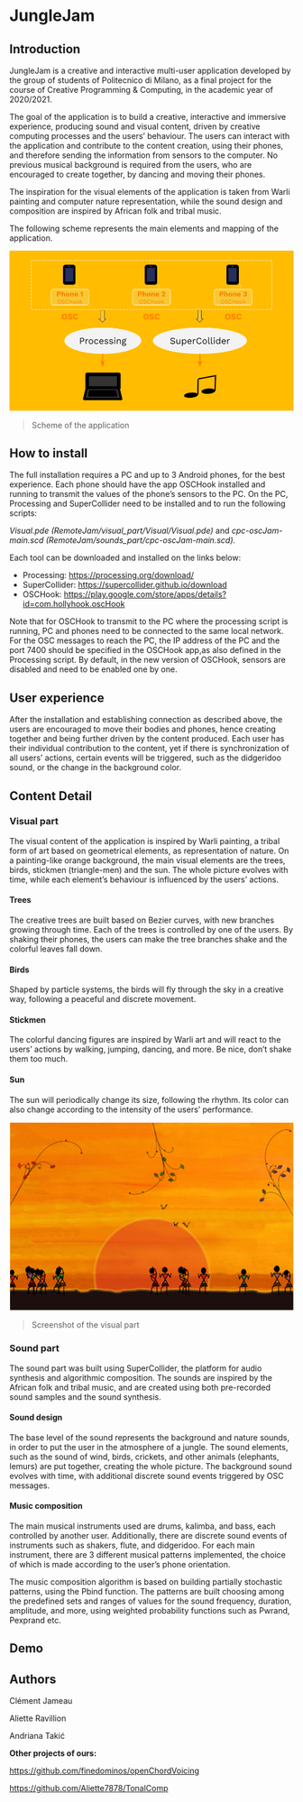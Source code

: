 ﻿# JungleJam

## Introduction
JungleJam is a creative and interactive multi-user application developed by the group of students of Politecnico di Milano, as a final project for the course of Creative Programming & Computing, in the academic year of 2020/2021.

The goal of the application is to build a creative, interactive and immersive experience, producing sound and visual content, driven by creative computing processes and the users’ behaviour. The users can interact with the application and contribute to the content creation, using their phones, and therefore sending the information from sensors to the computer. No previous musical background is required from the users, who are encouraged to create together, by dancing and moving their phones. 

The inspiration for the visual elements of the application is taken from Warli painting and computer nature representation, while the sound design and composition are inspired by African folk and tribal music.

The following scheme represents the main elements and mapping of the application.



![Screenshot](images_readme/functional_scheme.PNG)
> Scheme of the application

## How to install

The full installation requires a PC and up to 3 Android phones, for the best experience. Each phone should have the app OSCHook installed and running to transmit the values of the phone’s sensors to the PC. On the PC, Processing and SuperCollider need to be installed and to run the following scripts: 

<i>Visual.pde (RemoteJam/visual_part/Visual/Visual.pde)</i> and 
<i>cpc-oscJam-main.scd (RemoteJam/sounds_part/cpc-oscJam-main.scd).</i>


Each tool can be downloaded and installed on the links below: 
* Processing: https://processing.org/download/ 
* SuperCollider: https://supercollider.github.io/download 
* OSCHook: https://play.google.com/store/apps/details?id=com.hollyhook.oscHook

Note that for OSCHook to transmit to the PC where the processing script is running, PC and phones need to be connected to the same local network. For the OSC messages to reach the PC, the IP address of the PC and the port 7400 should be specified in the OSCHook app,as also defined in the Processing script. By default, in the new version of OSCHook, sensors are disabled and need to be enabled one by one.
## User experience

After the installation and establishing connection as described above, the users are encouraged to move their bodies and phones, hence creating together and being further driven by the content produced. Each user has their individual contribution to the content, yet if there is synchronization of all users’ actions, certain events will be triggered, such as the didgeridoo sound, or the change in the background color. 

## Content Detail

### Visual part

The visual content of the application is inspired by Warli painting, a tribal form of art based on geometrical elements, as representation of nature. On a painting-like orange background, the main visual elements are the trees, birds, stickmen (triangle-men) and the sun. The whole picture evolves with time, while each element’s behaviour is influenced by the users’ actions. 

#### Trees
The creative trees are built based on Bezier curves, with new branches growing through time. Each of the trees is controlled by one of the users. By shaking their phones, the users can make the tree branches shake and the colorful leaves fall down.

#### Birds
Shaped by particle systems, the birds will fly through the sky in a creative way, following a peaceful and discrete movement.

#### Stickmen
The colorful dancing figures are inspired by Warli art and will react to the users’ actions by walking, jumping, dancing, and more. Be nice, don’t shake them too much.

#### Sun
The sun will periodically change its size, following the rhythm. Its color can also change according to the intensity of the users’ performance.


![Screenshot](images_readme/visual_part.PNG)
> Screenshot of the visual part

### Sound part

The sound part was built using SuperCollider, the platform for audio synthesis and algorithmic composition. The sounds are inspired by the African folk and tribal music, and are created using both pre-recorded sound samples and the sound synthesis.

#### Sound design
The base level of the sound represents the background and nature sounds, in order to put the user in the atmosphere of a jungle. The sound elements, such as the sound of wind, birds, crickets, and other animals (elephants, lemurs) are put together, creating the whole picture. The background sound evolves with time, with additional discrete sound events triggered by OSC messages.

#### Music composition
The main musical instruments used are drums, kalimba, and bass, each controlled by another user. Additionally, there are discrete sound events of instruments such as shakers, flute, and didgeridoo. For each main instrument, there are 3 different musical patterns implemented, the choice of which is made according to the user’s phone orientation.

The music composition algorithm is based on building partially stochastic patterns, using the Pbind function. The patterns are built choosing among the predefined sets and ranges of values for the sound frequency, duration, amplitude, and more, using weighted probability functions such as Pwrand, Pexprand etc.

## Demo

## Authors
Clément Jameau

Aliette Ravillion

Andriana Takić

<b> Other projects of ours:</b>

https://github.com/finedominos/openChordVoicing

https://github.com/Aliette7878/TonalComp